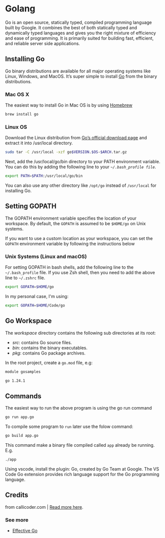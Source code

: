 # Golang

Go is an open source, statically typed, compiled programming language built by Google.
It combines the best of both statically typed and dynamically typed languages and gives you the right mixture of efficiency and ease of programming. It is primarily suited for building fast, efficient, and reliable server side applications.

## Installing Go
Go binary distributions are available for all major operating systems like Linux, Windows, and MacOS. It’s super simple to install [Go](https://golang.org) from the binary distributions. 

### Mac OS X
The easiest way to install Go in Mac OS is by using [Homebrew](https://brew.sh/)
```bash
brew install go
```

### Linux OS
Download the Linux distribution from [Go’s official download page](https://golang.org/dl/) and extract it into /usr/local directory.

```bash
sudo tar -C /usr/local -xzf go$VERSION.$OS-$ARCH.tar.gz
```

Next, add the /usr/local/go/bin directory to your PATH environment variable. You can do this by adding the following line to your _`~/.bash_profile file`_.

```bash
export PATH=$PATH:/usr/local/go/bin
```

You can also use any other directory like `/opt/go` instead of `/usr/local` for installing Go.

## Setting GOPATH
The GOPATH environment variable specifies the location of your workspace. By default, the `GOPATH` is assumed to be `$HOME/go` on Unix systems.

If you want to use a custom location as your workspace, you can set the `GOPATH` environment variable by following the instructions below

### Unix Systems (Linux and macOS)
For setting GOPATH in bash shells, add the following line to the `~/.bash_profile` file. If you use Zsh shell, then you need to add the above line to `~/.zshrc` file.

```bash
export GOPATH=$HOME/go
```

In my personal case, I'm using:

```bash
export GOPATH=$HOME/Code/go
```

## Go Workspace
The *workspace* directory contains the following sub directories at its root:

- *src*:  contains Go source files.
- *bin*:  contains the binary executables.
- *pkg*:  contains Go package archives.

In the root project, create a `go.mod` file, e.g: 

```zsh
module gosamples

go 1.24.1
```

## Commands
The easiest way to run the above program is using the go run command 
```bash
go run app.go
```

To compile some program to `run` later use the folow command: 

```bash
go build app.go
```

This command make a binary file compiled called `app` already be running. E.g.

```zsh
./app
```
Using vscode, install the plugin: Go, created by Go Team at Google.
The VS Code Go extension provides rich language support for the Go programming language.


## Credits

from callicoder.com | [Read more here](https://www.callicoder.com/golang-installation-setup-gopath-workspace/).


### See more
- [Effective Go](https://go.dev/doc/effective_go.html)